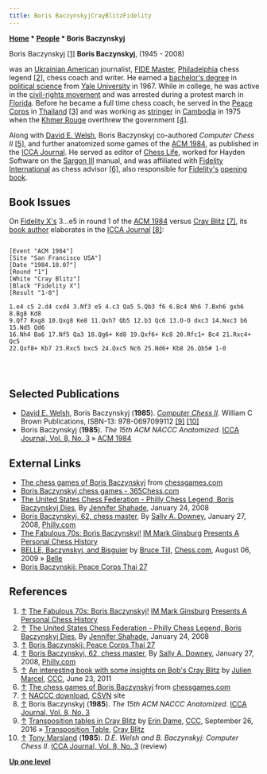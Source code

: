 ```yaml
---
title: Boris BaczynskyjCrayBlitzFidelity
---
```

**[Home](Home "Home") * [People](People "People") * Boris Baczynskyj**

[](http://nezhmet.wordpress.com/2008/06/16/the-fabulous-70s-boris-baczynskyj/) Boris Baczynskyj <a id="cite-note-1" href="#cite-ref-1">[1]</a>
**Boris Baczynskyj**, (1945 - 2008)

was an [Ukrainian American](https://en.wikipedia.org/wiki/Ukrainian_American) journalist, [FIDE Master](https://en.wikipedia.org/wiki/FIDE_titles#FIDE_Master_.28FM.29), [Philadelphia](https://en.wikipedia.org/wiki/Philadelphia) chess legend <a id="cite-note-2" href="#cite-ref-2">[2]</a>, chess coach and writer. He earned a [bachelor's degree](https://en.wikipedia.org/wiki/Bachelor%27s_degree) in [political science](https://en.wikipedia.org/wiki/Political_science) from [Yale University](https://en.wikipedia.org/wiki/Yale_University) in 1967. While in college, he was active in the [civil-rights movement](https://en.wikipedia.org/wiki/African-American_Civil_Rights_Movement_%281954%E2%80%9368%29) and was arrested during a protest march in [Florida](https://en.wikipedia.org/wiki/Florida). Before he became a full time chess coach, he served in the [Peace Corps](https://en.wikipedia.org/wiki/Peace_Corps) in [Thailand](https://en.wikipedia.org/wiki/Thailand) <a id="cite-note-3" href="#cite-ref-3">[3]</a> and was working as [stringer](https://en.wikipedia.org/wiki/Stringer_%28journalism%29) in [Cambodia](https://en.wikipedia.org/wiki/Cambodia) in 1975 when the [Khmer Rouge](https://en.wikipedia.org/wiki/Khmer_Rouge) overthrew the government <a id="cite-note-4" href="#cite-ref-4">[4]</a>.

Along with [David E. Welsh](David_E._Welsh "David E. Welsh"), Boris Baczynskyj co-authored *Computer Chess II* <a id="cite-note-5" href="#cite-ref-5">[5]</a>, and further anatomized some games of the [ACM 1984](ACM_1984 "ACM 1984"), as published in the [ICCA Journal](ICGA_Journal#8_3 "ICGA Journal"). He served as editor of [Chess Life](https://en.wikipedia.org/wiki/Chess_Life), worked for Hayden Software on the [Sargon III](Sargon#Sargon3 "Sargon") manual, and was affiliated with [Fidelity International](Fidelity_Electronics "Fidelity Electronics") as chess advisor <a id="cite-note-6" href="#cite-ref-6">[6]</a>, also responsible for [Fidelity's](Fidelity "Fidelity") [opening book](Opening_Book "Opening Book").

## Book Issues

On [Fidelity X's](Fidelity "Fidelity") 3...e5 in round 1 of the [ACM 1984](ACM_1984 "ACM 1984") versus [Cray Blitz](Cray_Blitz "Cray Blitz") <a id="cite-note-7" href="#cite-ref-7">[7]</a>, its [book author](Category:Opening_Book_Author "Category:Opening Book Author") elaborates in the [ICCA Journal](ICGA_Journal#8_3 "ICGA Journal") <a id="cite-note-8" href="#cite-ref-8">[8]</a>:

```

[Event "ACM 1984"]
[Site "San Francisco USA"]
[Date "1984.10.07"]
[Round "1"]
[White "Cray Blitz"]
[Black "Fidelity X"]
[Result "1-0"]

1.e4 c5 2.d4 cxd4 3.Nf3 e5 4.c3 Qa5 5.Qb3 f6 6.Bc4 Nh6 7.Bxh6 gxh6 8.Bg8 Kd8 
9.Qf7 Rxg8 10.Qxg8 Ke8 11.Qxh7 Qb5 12.b3 Qc6 13.O-O dxc3 14.Nxc3 b6 15.Nd5 Qd6 
16.Nh4 Ba6 17.Nf5 Qa3 18.Qg6+ Kd8 19.Qxf6+ Kc8 20.Rfc1+ Bc4 21.Rxc4+ Qc5 
22.Qxf8+ Kb7 23.Rxc5 bxc5 24.Qxc5 Nc6 25.Nd6+ Kb8 26.Qb5# 1-0

```

```C++Cray has recently refurbished its [tournament book](Opening_Book "Opening Book") - as evidenced by the tricky sequence it essays here. The usual follow-up to White's second move is 3.c3, initiating the [Smith-Morra Gambit](https://en.wikipedia.org/wiki/Sicilian_Defence,_Smith%E2%80%93Morra_Gambit). 3. ... e5? Probably any computer, left to its own devices, would "find" this inferior move. What chip worth its silicon could resist discerning the "key" point that Black holds its extra pawn because 4.Nxe5? is plastered by 4. ...Qa5, followed by 5. ... Qxe5,  Ahhh! But the move weakens the d5-square and the a2-f7 diagonal. That's not important to a chess computer, which, in [Valvo's](Michael_Valvo "Michael Valvo") felicitous formulation, 'just loves to eat'.

```

```C++Machines' materialistic tendencies are one reason why humans forced-feed computers with [opening books](Opening_Book "Opening Book"). To the amazement of the [Spracklens](Dan_Spracklen "Dan Spracklen"), operating Fidelity X, their machine was now out of book. They suspected a technical failure. Actually the failure was all human. Fidelity's Chess Advisor, who had designed the book used in San Francisco, had simply failed to include Cray's opening sequence. Although White's opening is unusual, it is not unprecedented. Certainly it belonged in the book, which encompasses many thousands of moves.

```

```C++I happen to know this story because, for almost two years, I worked as the only Chess Advisor Fidelity Computer Products ever had. Better is 3. ... Nc6, 3. ... e6, 3. ... d6, which should [transpose](Transposition "Transposition") into normal [Sicilian variations](https://en.wikipedia.org/wiki/Sicilian_Defence). 

```

## Selected Publications

- [David E. Welsh](David_E._Welsh "David E. Welsh"), Boris Baczynskyj (**1985**). *[Computer Chess II](http://www.amazon.com/Computer-Chess-II-David-Welsh/dp/0697099113)*. William C Brown Publications, ISBN-13: 978-0697099112 <a id="cite-note-9" href="#cite-ref-9">[9]</a> <a id="cite-note-10" href="#cite-ref-10">[10]</a>
- Boris Baczynskyj (**1985**). *The 15th ACM NACCC Anatomized*. [ICCA Journal, Vol. 8, No. 3](ICGA_Journal#8_3 "ICGA Journal") » [ACM 1984](ACM_1984 "ACM 1984")

## External Links

- [The chess games of Boris Baczynskyj](http://www.chessgames.com/perl/chessplayer?pid=28425) from [chessgames.com](http://www.chessgames.com/index.html)
- [Boris Baczynskyj chess games - 365Chess.com](http://www.365chess.com/players/Boris_Baczynskyj)
- [The United States Chess Federation - Philly Chess Legend, Boris Baczynskyj Dies](http://main.uschess.org/content/view/8135/429/), By [Jennifer Shahade](https://en.wikipedia.org/wiki/Jennifer_Shahade), January 24, 2008
- [Boris Baczynskyj, 62, chess master](http://articles.philly.com/2008-01-27/news/25254290_1_chess-master-chess-players-world-chess-federation), By [Sally A. Downey](http://www.zoominfo.com/p/Sally-Downey/110701650), January 27, 2008, [Philly.com](https://en.wikipedia.org/wiki/Philadelphia_Media_Network)
- [The Fabulous 70s: Boris Baczynskyj!](http://nezhmet.wordpress.com/2008/06/16/the-fabulous-70s-boris-baczynskyj/) [IM Mark Ginsburg](http://uschessleague.com/player.php?p=mark-ginsburg) [Presents A Personal Chess History](http://nezhmet.wordpress.com/)
- [BELLE, Baczynskyj, and Bisguier](http://www.chess.com/article/view/belle-baczynskyj-and-bisguier) by [Bruce Till](http://www.chess.com/members/view/spassky), [Chess.com](index.php?title=Chess.com&action=edit&redlink=1 "Chess.com (page does not exist)"), August 06, 2009 » [Belle](Belle "Belle")
- [Boris Baczynskij: Peace Corps Thai 27](http://thai27.com/volunteer_Boris_Baczynskyj2.html)

## References

1. <a id="cite-ref-1" href="#cite-note-1">↑</a> [The Fabulous 70s: Boris Baczynskyj!](http://nezhmet.wordpress.com/2008/06/16/the-fabulous-70s-boris-baczynskyj/) [IM Mark Ginsburg](http://uschessleague.com/player.php?p=mark-ginsburg) [Presents A Personal Chess History](http://nezhmet.wordpress.com/)
1. <a id="cite-ref-2" href="#cite-note-2">↑</a> [The United States Chess Federation - Philly Chess Legend, Boris Baczynskyj Dies](http://main.uschess.org/content/view/8135/429/), By [Jennifer Shahade](https://en.wikipedia.org/wiki/Jennifer_Shahade), January 24, 2008
1. <a id="cite-ref-3" href="#cite-note-3">↑</a>  [Boris Baczynskij: Peace Corps Thai 27](http://thai27.com/volunteer_Boris_Baczynskyj2.html)
1. <a id="cite-ref-4" href="#cite-note-4">↑</a> [Boris Baczynskyj, 62, chess master](http://articles.philly.com/2008-01-27/news/25254290_1_chess-master-chess-players-world-chess-federation), By [Sally A. Downey](http://www.zoominfo.com/p/Sally-Downey/110701650), January 27, 2008, [Philly.com](https://en.wikipedia.org/wiki/Philadelphia_Media_Network)
1. <a id="cite-ref-5" href="#cite-note-5">↑</a> [An interesting book with some insights on Bob's Cray Blitz](http://www.talkchess.com/forum/viewtopic.php?t=39455) by [Julien Marcel](Julien_Marcel "Julien Marcel"), [CCC](CCC "CCC"), June 23, 2011
1. <a id="cite-ref-6" href="#cite-note-6">↑</a> [The chess games of Boris Baczynskyj](http://www.chessgames.com/perl/chessplayer?pid=28425) from [chessgames.com](http://www.chessgames.com/index.html)
1. <a id="cite-ref-7" href="#cite-note-7">↑</a> [NACCC download](http://www.csvn.nl/downloads/partijen/landen-kampioenschappen/north-america/95-verzamelde-partijen-van-north-american-computer-chess-championships-1984-1994/file), [CSVN](CSVN "CSVN") site
1. <a id="cite-ref-8" href="#cite-note-8">↑</a> Boris Baczynskyj (**1985**). *The 15th ACM NACCC Anatomized*. [ICCA Journal, Vol. 8, No. 3](ICGA_Journal#8_3 "ICGA Journal")
1. <a id="cite-ref-9" href="#cite-note-9">↑</a> [Transposition tables in Cray Blitz](http://www.talkchess.com/forum/viewtopic.php?t=61543) by [Erin Dame](Erin_Dame "Erin Dame"), [CCC](CCC "CCC"), September 26, 2016 » [Transposition Table](Transposition_Table "Transposition Table"), [Cray Blitz](Cray_Blitz "Cray Blitz")
1. <a id="cite-ref-10" href="#cite-note-10">↑</a> [Tony Marsland](Tony_Marsland "Tony Marsland") (**1985**). *D.E. Welsh and B. Baczynskyj: Computer Chess II*. [ICCA Journal, Vol. 8, No. 3](ICGA_Journal#8_3 "ICGA Journal") (review)

**[Up one level](People "People")**

